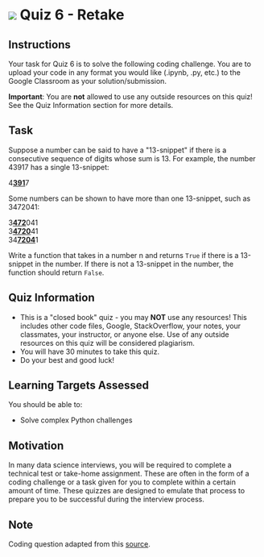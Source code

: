 # ![](https://ga-dash.s3.amazonaws.com/production/assets/logo-9f88ae6c9c3871690e33280fcf557f33.png) Quiz 6 - Retake

## Instructions
Your task for Quiz 6 is to solve the following coding challenge. You are to upload your code in any format you would like (.ipynb, .py, etc.) to the Google Classroom as your solution/submission.

**Important**: You are **not** allowed to use any outside resources on this quiz! See the Quiz Information section for more details.

## Task
Suppose a number can be said to have a "13-snippet" if there is a consecutive sequence of digits whose sum is 13. For example, the number 43917 has a single 13-snippet:

4<b><ins>391</ins></b>7

Some numbers can be shown to have more than one 13-snippet, such as 3472041:

3<b><ins>472</ins></b>041  
3<b><ins>4720</ins></b>41  
34<b><ins>7204</ins></b>1

Write a function that takes in a number n and returns `True` if there is a 13-snippet in the number. If there is not a 13-snippet in the number, the function should return `False`.

## Quiz Information
- This is a "closed book" quiz - you may **NOT** use any resources! This includes other code files, Google, StackOverflow, your notes, your classmates, your instructor, or anyone else. Use of any outside resources on this quiz will be considered plagiarism.
- You will have 30 minutes to take this quiz.
- Do your best and good luck!

## Learning Targets Assessed
You should be able to:
- Solve complex Python challenges

## Motivation
In many data science interviews, you will be required to complete a technical test or take-home assignment. These are often in the form of a coding challenge or a task given for you to complete within a certain amount of time. These quizzes are designed to emulate that process to prepare you to be successful during the interview process.

## Note
Coding question adapted from this [source](https://github.com/utilant-hiring/coding_exercise/tree/master/exercise_1).
